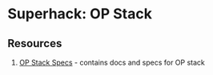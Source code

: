 # Superhack: OP Stack

## Resources

1. [OP Stack Specs](https://specs.optimism.io/root.html) - contains docs and specs for OP stack
